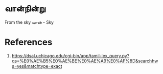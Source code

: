 # வான்நின்று
From the sky
வான் - Sky
# References
1. https://dsal.uchicago.edu/cgi-bin/app/tamil-lex_query.py?qs=%E0%AE%B5%E0%AE%BE%E0%AE%A9%E0%AF%8D&searchhws=yes&matchtype=exact
